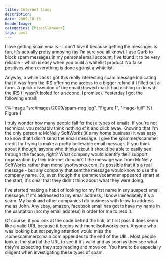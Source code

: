 ```yaml
---
title: Internet Scams
description: 
date: 2009-10-16
headerImage: 
categories: [Miscellaneous]
tags: post
---
```


I love getting scam emails - I don't love it because getting the messages is fun, it's actually pretty annoying (as I'm sure you all know). I use Qurb to block spam messages in my personal email account, I've found it to be very reliable - which is easy when you build a whitelist product. No false positives when everything is done against a whitelist.

Anyway, a while back I got this really interesting scam message indicating that it was from the IRS offering me access to a bigger refund if I filled out a form. A quick dissection of the email showed that it had nothing to do with the IRS (I wasn't fooled for a second, I promise). Yesterday I got the following email:

{% image "src/images/2009/spam-msg.jpg", "Figure 1", "image-full" %}
Figure 1

I truly wonder how many people fall for these types of emails. If you're not technical, you probably think nothing of it and click away. Knowing that I'm the only person at McNelly SoftWorks (it's my home business) it was easy to know that I didn't send the email message. I give the spammer/scammer credit for trying to make a pretty believable email message. If you think about it though, anyone who thinks about it should be able to easily see through the facade, right? What company would identify their support organization by their internet domain? If the message was from McNelly SoftWorks rather than mcnellysoftworks.com it's possible that it's a real message - but any company that sent the message would know to use the company name. So, even though the spammer/scammer appeared smart at the start, it's clear that they didn't think about what they were doing.

I've started making a habit of looking for my first name in any suspect email message. If it's addressed to my email address, I know immediately it's a scam. My bank and other companies I do business with know to address me as John. Any ebay, amazon, facebook email has got to have my name in the salutation (not my email address) in order for me to read it.

Of course, if you look at the code behind the link, at first pass it does seem like a valid URL because it begins with mcnellsoftworks.com. Anyone who was looking but not paying attention would miss the .somescammercomain.com appended to the end of the URL. Most people look at the start of the URL to see if it's valid and as soon as they see what they're expecting, they stop reading and move on. You have to be especially diligent when investigating these types of spam.